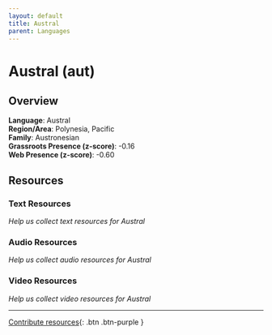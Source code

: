 ```yaml
---
layout: default
title: Austral
parent: Languages
---
```


# Austral (aut)

## Overview

**Language**: Austral  
**Region/Area**: Polynesia, Pacific  
**Family**: Austronesian  
**Grassroots Presence (z-score)**: -0.16  
**Web Presence (z-score)**: -0.60  

## Resources

### Text Resources
*Help us collect text resources for Austral*

### Audio Resources
*Help us collect audio resources for Austral*

### Video Resources
*Help us collect video resources for Austral*

---

[Contribute resources](https://forms.office.com/e/1SfLJx3u1r){: .btn .btn-purple }
